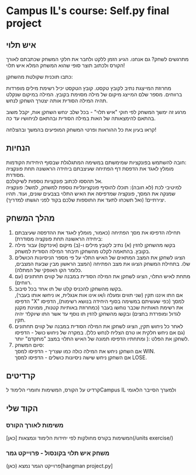 # Campus IL's course: Self.py final project

## איש תלוי
מתרגשים לשחק? גם אנחנו. הגיע הזמן ללקט ולחבר את חלקי המשחק שכתבתם לאורך הקורס ולכתוב תוצר סופי שהוא המשחק המלא איש תלוי!

כתבו תוכנית שקולטת מהשחקן:

מחרוזת המייצגת נתיב לקובץ טקסט. קובץ הטקסט יכיל רשימת מילים מופרדות ברווחים.
מספר שלם המייצג מיקום של מילה מסוימת בקובץ.
המילה במיקום שנקלט תהיה המילה הסודית אותה יצטרך השחקן לנחש.

מרגע זה ימשך המשחק לפי חוקי "איש תלוי" - בכל שלב ינחש השחקן אות, יקבל משוב בהתאם להימצאותה של האות במילה הסודית ובהתאם לניחושיו עד כה.

קראו בעיון את כל ההוראות ופרטי המשחק המופיעים בהמשך ובהצלחה!

## הנחיות
חובה להשתמש בפונקציות שמימשתם במשימה המתגלגלת שבסוף היחידות הקודמות:</br>
מומלץ לאגד את הדפסת דף הפתיחה שעיצבתם ביחידה הראשונה תחת פונקציה מסודרת.</br>
אל תהססו לכתוב פונקציות נוספות לשיקולכם.</br>
למיטיבי לכת (לא חובה): תוכלו להוסיף פונקציונליות נוספת למשחק, למשל: פונקציה שמנקה את המסך, פונקציה שמדפיסה את האיש התלוי בצבעים שונים, ועוד. תהיו יצירתיים! (ואל תשכחו לתעד את התוספות שלכם בקוד לפני הגשתו למדריך).

## מהלך המשחק
1. תחילה הדפיסו את מסך הפתיחה (כאמור, מומלץ לאגד את ההדפסה שעיצבתם ביחידה הראשונה תחת פונקציה מסודרת):
2. בקשו מהשחקן להזין (א) נתיב לקובץ מילים ו-(ב) מיקום (אינדקס) עבור מילה בקובץ. בהתאמה לקלט מהשחקן תיבחר המילה הסודית למשחק.
3. הציגו לשחקן את המצב המתאים של האיש התלוי על פי מספר הניסיונות הכושלים שלו. בתחילת המשחק הציגו את מצב הפתיחה (המצב הראשון מבין שבעת המצבים, כלומר הקו האופקי של המתלה).
4. מתחת לאיש התלוי, הציגו לשחקן את המילה הסודית במבנה של קווים תחתונים (עם רווחים).
5. בקשו מהשחקן להכניס קלט של תו אחד בכל סיבוב. </br>
אם התו איננו תקין (שני תווים ומעלה ו/או אינו אות אנגלית, או ניחשו אותו בעבר), הדפיסו "X" למסך (כפי שעשיתם במשימה בסוף היחידה בנושא רשימות), הדפיסו את רשימת האותיות שכבר נוחשו בעבר (כמחרוזת באותיות קטנות, ממוינת מקטן לגדול ומופרדת בחצים) ובקשו מהשחקן להזין תו נוסף עד אשר התו שיוקלד יהיה תקין.
6. לאחר כל ניחוש תקין, הציגו לשחקן את המילה הסודית במבנה של קווים תחתונים (גם אם ניחש חלקית או טרם הצליח לנחש כלל).
במקרה של ניחוש כושל - הדפיסו לשחקן את הפלט :( ומתחתיו הדפיסו תמונה של האיש התלוי במצב "מתקדם" יותר.
7. סיום המשחק: </br>
אם השחקן ניחש את המילה כולה כמו שצריך - הדפיסו למסך WIN. </br>
אם השחקן ניחש שישה ניסיונות כושלים - הדפיסו למסך LOSE.</br>

## קרדיטים
קרדיט על הקורס, המשימות וחומרי הלימוד לCampus IL ולמערך הסייבר הלאומי

## הקוד שלי
### משימות לאורך הקורס
המשימות בקורס מחולקות לפי יחידות הלימוד ונמצאות [כאן](/units exercise/)
### משחק איש תלוי בקונסול - פרוייקט גמר
פרוייקט הגמר נמצא (כאן)[hangman project.py]
